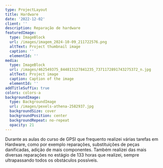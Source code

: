 ```yaml
---
type: ProjectLayout
title: Hardware
date: '2022-12-02'
client: ''
description: Reparação de hardware
featuredImage:
  type: ImageBlock
  url: /images/imagem_2024-10-09_211722576.png
  altText: Project thumbnail image
  caption: ''
  elementId: ''
media:
  type: ImageBlock
  url: /images/462549375_844813127841235_7371172891743275372_n.jpg
  altText: Project image
  caption: Caption of the image
  elementId: ''
addTitleSuffix: true
colors: colors-a
backgroundImage:
  type: BackgroundImage
  url: /images/pexels-athena-2582937.jpg
  backgroundSize: cover
  backgroundPosition: center
  backgroundRepeat: no-repeat
  opacity: 21
---
```

Durante as aulas do curso de GPSI que frequento realizei várias tarefas em Hardware, como por exemplo reparações, substituições de peças danificadas, adição de mais componentes. Também realizei das mais diversas reparações no estágio de 133 horas que realizei, sempre ultrapassando todos os obstáculos possíveis.
